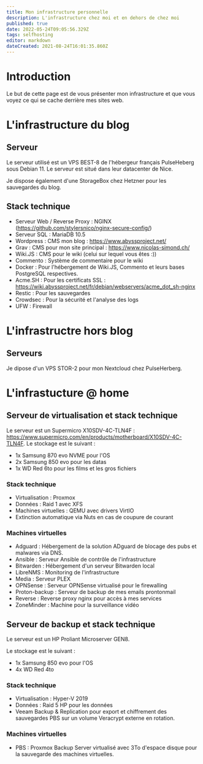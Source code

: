 ```yaml
---
title: Mon infrastructure personnelle
description: L'infrastructure chez moi et en dehors de chez moi
published: true
date: 2022-05-24T09:05:56.329Z
tags: selfhosting
editor: markdown
dateCreated: 2021-08-24T16:01:35.860Z
---
```


# Introduction
Le but de cette page est de vous présenter mon infrastructure et que vous voyez ce qui se cache derrière mes sites web.


# L'infrastructure du blog

## Serveur

Le serveur utilisé est un VPS BEST-8 de l'hébergeur français PulseHeberg sous Debian 11.
Le serveur est situé dans leur datacenter de Nice.

Je dispose également d'une StorageBox chez Hetzner pour les sauvegardes du blog.

## Stack technique

- Serveur Web / Reverse Proxy : NGINX (https://github.com/stylersnico/nginx-secure-config/)
- Serveur SQL : MariaDB 10.5
- Wordpress : CMS mon blog : https://www.abyssproject.net/
- Grav : CMS pour mon site principal : https://www.nicolas-simond.ch/
- Wiki.JS : CMS pour le wiki (celui sur lequel vous êtes :))
- Commento : Système de commentaire pour le wiki
- Docker : Pour l'hébergement de Wiki.JS, Commento et leurs bases PostgreSQL respectives.
- Acme.SH : Pour les certificats SSL : https://wiki.abyssproject.net/fr/debian/webservers/acme_dot_sh-nginx
- Restic : Pour les sauvegardes
- Crowdsec : Pour la sécurité et l'analyse des logs
- UFW : Firewall


# L'infrastructre hors blog

## Serveurs

Je dipose d'un VPS STOR-2 pour mon Nextcloud chez PulseHerberg.


# L'infrastucture @ home

## Serveur de virtualisation et stack technique

Le serveur est un Supermicro X10SDV-4C-TLN4F : https://www.supermicro.com/en/products/motherboard/X10SDV-4C-TLN4F.
Le stockage est le suivant : 
- 1x Samsung 870 evo NVME pour l'OS
- 2x Samsung 850 evo pour les datas
- 1x WD Red 6to pour les films et les gros fichiers

### Stack technique

- Virtualisation : Proxmox
- Données : Raid 1 avec XFS
- Machines virtuelles : QEMU avec drivers VirtIO
- Extinction automatique via Nuts en cas de coupure de courant

### Machines virtuelles

- Adguard : Hébergement de la solution ADguard de blocage des pubs et malwares via DNS.
- Ansible : Serveur Ansible de contrôle de l'infrastructure
- Bitwarden : Hébergement d'un serveur Bitwarden local
- LibreNMS : Monitoring de l'infrastructure
- Media : Serveur PLEX
- OPNSense : Serveur OPNSense virtualisé pour le firewalling
- Proton-backup : Serveur de backup de mes emails prontonmail
- Reverse : Reverse proxy nginx pour accès à mes services
- ZoneMinder : Machine pour la surveillance vidéo



## Serveur de backup et stack technique

Le serveur est un HP Proliant Microserver GEN8.

Le stockage est le suivant : 
- 1x Samsung 850 evo pour l'OS
- 4x WD Red 4to

### Stack technique

- Virtualisation : Hyper-V 2019
- Données : Raid 5 HP pour les données
- Veeam Backup & Replication pour export et chiffrement des sauvegardes PBS sur un volume Veracrypt externe  en rotation.

### Machines virtuelles

- PBS : Proxmox Backup Server virtualisé avec 3To d'espace disque pour la sauvegarde des machines virtuelles.